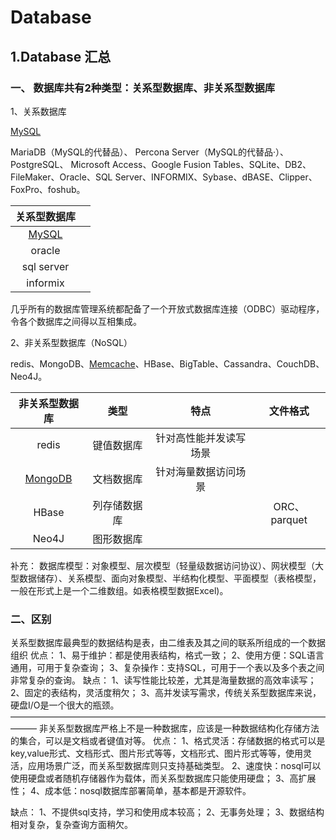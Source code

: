 # Database



## 1.Database 汇总

### 一、 数据库共有2种类型：关系型数据库、非关系型数据库 

1、关系数据库

[MySQL](..\..\MySQL\基础篇\课件pdf版 )

MariaDB（MySQL的代替品）、
Percona Server（MySQL的代替品·）、PostgreSQL、
Microsoft Access、Google Fusion Tables、SQLite、DB2、FileMaker、Oracle、SQL Server、INFORMIX、Sybase、dBASE、Clipper、FoxPro、foshub。

|              关系型数据库              |      |
| :------------------------------------: | :--: |
| [MySQL](..\..\MySQL\基础篇\课件pdf版 ) |      |
|                 oracle                 |      |
|               sql server               |      |
|                informix                |      |

几乎所有的数据库管理系统都配备了一个开放式数据库连接（ODBC）驱动程序，令各个数据库之间得以互相集成。

2、非关系型数据库（NoSQL）

redis、MongoDB、[Memcache](https://blog.csdn.net/wyz0516071128/article/details/80877984)、HBase、BigTable、Cassandra、CouchDB、Neo4J。

|      非关系型数据库      |     类型     |          特点          |   文件格式   |
| :----------------------: | :----------: | :--------------------: | :----------: |
|          redis           |  键值数据库  | 针对高性能并发读写场景 |              |
| [MongoDB](./MongoDB.md ) |  文档数据库  |  针对海量数据访问场景  |              |
|          HBase           | 列存储数据库 |                        | ORC、parquet |
|          Neo4J           |  图形数据库  |                        |              |

补充： 数据库模型：对象模型、层次模型（轻量级数据访问协议）、网状模型（大型数据储存）、关系模型、面向对象模型、半结构化模型、平面模型（表格模型，一般在形式上是一个二维数组。如表格模型数据Excel)。

### 二、区别

关系型数据库最典型的数据结构是表，由二维表及其之间的联系所组成的一个数据组织
优点：
1、易于维护：都是使用表结构，格式一致；
2、使用方便：SQL语言通用，可用于复杂查询；
3、复杂操作：支持SQL，可用于一个表以及多个表之间非常复杂的查询。
缺点：
1、读写性能比较差，尤其是海量数据的高效率读写；
2、固定的表结构，灵活度稍欠；
3、高并发读写需求，传统关系型数据库来说，硬盘I/O是一个很大的瓶颈。
———————————————————————————————————————
非关系型数据库严格上不是一种数据库，应该是一种数据结构化存储方法的集合，可以是文档或者键值对等。
优点：
1、格式灵活：存储数据的格式可以是key,value形式、文档形式、图片形式等等，文档形式、图片形式等等，使用灵活，应用场景广泛，而关系型数据库则只支持基础类型。
2、速度快：nosql可以使用硬盘或者随机存储器作为载体，而关系型数据库只能使用硬盘；
3、高扩展性；
4、成本低：nosql数据库部署简单，基本都是开源软件。

缺点：
1、不提供sql支持，学习和使用成本较高；
2、无事务处理；
3、数据结构相对复杂，复杂查询方面稍欠。




